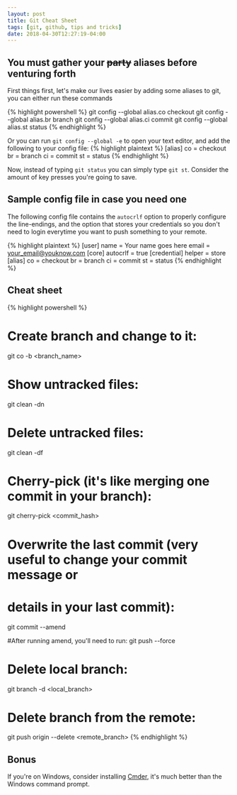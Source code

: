 ```yaml
---
layout: post
title: Git Cheat Sheet
tags: [git, github, tips and tricks]
date: 2018-04-30T12:27:19-04:00
---
```


## You must gather your ~~party~~ aliases before venturing forth
First things first, let's make our lives easier by adding some aliases to git, you can either run these commands


{% highlight powershell %}
git config --global alias.co checkout
git config --global alias.br branch
git config --global alias.ci commit
git config --global alias.st status
{% endhighlight %}

Or you can run `git config --global -e` to open your text editor, and add the following to your config file:
{% highlight plaintext %}
[alias]
  co = checkout
  br = branch
  ci = commit 
  st = status
{% endhighlight %}

Now, instead of typing `git status` you can simply type `git st`. Consider the amount of key presses you're going to save.

## Sample config file in case you need one
The following config file contains the `autocrlf` option to properly configure the line-endings, and the option that stores your credentials so you don't need to login everytime you want to push something to your remote.

{% highlight plaintext %}
[user]
  name = Your name goes here
  email = your_email@youknow.com
[core]
  autocrlf = true
[credential]
  helper = store
[alias]
  co = checkout
  br = branch
  ci = commit 
  st = status
{% endhighlight %}

## Cheat sheet

{% highlight powershell %}
# Create branch and change to it: 
git co -b <branch_name>

# Show untracked files: 
git clean -dn

# Delete untracked files: 
git clean -df

# Cherry-pick (it's like merging one commit in your branch): 
git cherry-pick <commit_hash>

# Overwrite the last commit (very useful to change your commit message or
# details in your last commit): 
git commit --amend

#After running amend, you'll need to run:
git push --force

# Delete local branch: 
git branch -d <local_branch>

# Delete branch from the remote:
git push origin --delete <remote_branch>
{% endhighlight %}

## Bonus

If you're on Windows, consider installing <a href="http://cmder.net" target="_blank">Cmder</a>, it's much better than the Windows command prompt.
